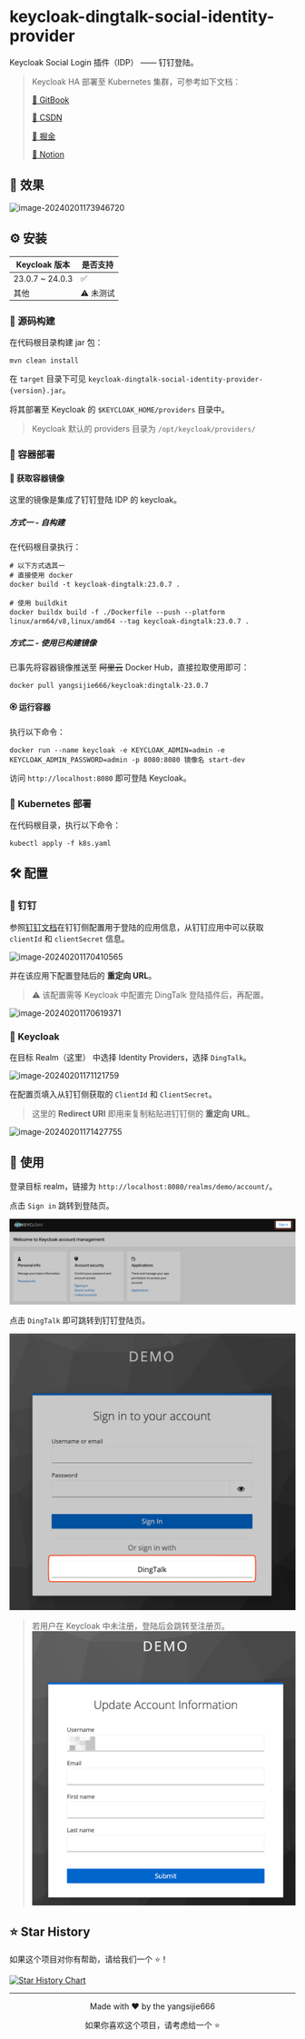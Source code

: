 # keycloak-dingtalk-social-identity-provider

Keycloak Social Login 插件（IDP） —— 钉钉登陆。

> Keycloak HA 部署至 Kubernetes 集群，可参考如下文档：
>
> [🔗 GitBook](https://yangsijie151104.gitbook.io/keycloak-on-k8s-ha-bu-shu/)
>
> [🔗 CSDN](http://t.csdnimg.cn/f2PZr)
>
> [🔗 掘金](https://juejin.cn/post/7366836510690672675)
>
> [🔗 Notion](https://believed-stallion-f40.notion.site/Keycloak-on-K8S-HA-e19576ca2cd448338debf66a16e9b6a6?pvs=4)

## 🌟 效果

![image-20240201173946720](./assets/image-20240201173946720.png)

## ⚙️ 安装

| Keycloak 版本   | 是否支持    |
| --------------- | ----------- |
| 23.0.7 ~ 24.0.3 | ✅          |
| 其他            | ⚠️ 未测试 |

### 🤖 源码构建

在代码根目录构建 jar 包：

```shell
mvn clean install
```

在 `target` 目录下可见 `keycloak-dingtalk-social-identity-provider-{version}.jar`。

将其部署至 Keycloak 的 `$KEYCLOAK_HOME/providers` 目录中。

> Keycloak 默认的 providers 目录为 `/opt/keycloak/providers/`

### 🎃 容器部署

#### 🌈 获取容器镜像

这里的镜像是集成了钉钉登陆 IDP 的 keycloak。

##### 方式一 - 自构建

在代码根目录执行：

```shell
# 以下方式选其一
# 直接使用 docker
docker build -t keycloak-dingtalk:23.0.7 .

# 使用 buildkit
docker buildx build -f ./Dockerfile --push --platform linux/arm64/v8,linux/amd64 --tag keycloak-dingtalk:23.0.7 .
```

##### 方式二 - 使用已构建镜像

已事先将容器镜像推送至 ~~阿里云~~ Docker Hub，直接拉取使用即可：

```shell
docker pull yangsijie666/keycloak:dingtalk-23.0.7
```

#### 🏵️ 运行容器

执行以下命令：

```shell
docker run --name keycloak -e KEYCLOAK_ADMIN=admin -e KEYCLOAK_ADMIN_PASSWORD=admin -p 8080:8080 镜像名 start-dev
```

访问 `http://localhost:8080` 即可登陆 Keycloak。

### 🍾 Kubernetes 部署

在代码根目录，执行以下命令：

```shell
kubectl apply -f k8s.yaml
```

## 🛠️ 配置

### 🥙 钉钉

参照[钉钉文档](https://open.dingtalk.com/document/orgapp/tutorial-obtaining-user-personal-information)在钉钉侧配置用于登陆的应用信息，从钉钉应用中可以获取 `clientId` 和 `clientSecret` 信息。

![image-20240201170410565](./assets/image-20240201170410565.png)

并在该应用下配置登陆后的 **重定向 URL**。

> ⚠️ 该配置需等 Keycloak 中配置完 DingTalk 登陆插件后，再配置。

![image-20240201170619371](./assets/image-20240201170619371.png)

### 🧀 Keycloak

在目标 Realm（这里） 中选择 Identity Providers，选择 `DingTalk`。

![image-20240201171121759](./assets/image-20240201171121759.png)

在配置页填入从钉钉侧获取的 `ClientId` 和 `ClientSecret`。

> 这里的 **Redirect URI** 即用来复制粘贴进钉钉侧的 **重定向 URL**。

![image-20240201171427755](./assets/image-20240201171427755.png)

## 💪 使用

登录目标 realm，链接为 `http://localhost:8080/realms/demo/account/`。

点击 `Sign in` 跳转到登陆页。

![1757495896650](./assets/1757495896650.png)

点击 `DingTalk` 即可跳转到钉钉登陆页。

![1757496005365](./assets/1757496005365.png)

> 若用户在 Keycloak 中未注册，登陆后会跳转至注册页。
> ![1757496063750](./assets/1757496063750.png)

## ⭐ Star History

如果这个项目对你有帮助，请给我们一个 ⭐！

[![Star History Chart](https://api.star-history.com/svg?repos=yangsijie666/keycloak-dingtalk-social-identity-provider&type=Date)](https://star-history.com/#yangsijie666/keycloak-dingtalk-social-identity-provider&Date)

---

<div align="center">
  <p>Made with ❤️ by the yangsijie666</p>
  <p>如果你喜欢这个项目，请考虑给一个 ⭐</p>
</div>
